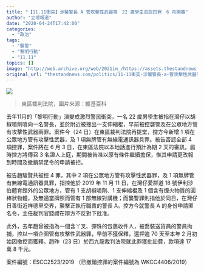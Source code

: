 ```yaml
---
title: "【11.11衝突】涉襲警長 A 管攻擊性武器等　22 歲學生否認四罪　6 月開審"
author: "立場報道"
date: "2020-04-24T17:42:00"
categories:
  - "政治"
tags:
  - "襲警"
  - "黎明行動"
  - "11.11"
topics: []
image: "http://web.archive.org/web/2021im_/https://assets.thestandnews.com/media/photos/Layer200_fRFwr_xe2rohK.png"
original_url: "thestandnews.com/politics/11-11衝突-涉襲警長-a-管攻擊性武器等-22-歲學生否認四罪-6-月開審"
---
```

![](http://web.archive.org/web/2021im_/https://assets.thestandnews.com/media/photos/Layer200_fRFwr_xe2rohK.png)
> 東區裁判法院，圖片來源：維基百科

去年11月的「黎明行動」演變成激烈警民衝突，一名 22 歲男學生被指在灣仔以胡椒噴劑噴向一名警長，並於附近被搜出一支伸縮棍，早前被控襲警及在公眾地方管有攻擊性武器兩罪。案件今（24 日）在東區裁判法院再提堂，控方今新增 1 項在公眾地方管有攻擊性武器，及 1 項無牌管有無線電通訊器具罪。被告否認全部 4 項控罪，案件將在 6 月 3 日，在東區法院以本地話進行預計為期 2 天的審訊，屆時控方將傳召 3 名證人上庭，期間被告准以原有條件繼續擔保，惟其申請更改報到時間及撤銷禁足令的申請被拒。

被告趙駿賢共被控 4 罪，其中 2 項在公眾地方管有攻擊性武器罪，及 1 項無牌管有無線電通訊器具罪，指控他於 2019 年 11 月 11 日，在灣仔愛群道 18 號伊利沙伯體育館外的公眾地方，管有 1 支胡椒噴劑、1 支伸縮棍及 1 個含有煙火物質的圓棒狀物體，及無適當牌照而管有 1 部無線對講機；而襲警罪則指他於同日，在灣仔日善街近祥德里交界，襲擊正執行職責的警長 A。控方今就警長 A 的身份申請匿名令，主任裁判官錢禮在辯方不反對下批准。

此外，去年趙曾被指為一個含丫叉、彈珠的包裹收件人，被喬裝送貨員的警員拘捕，控以一項企圖管有攻擊性武器罪，早前不獲保釋，還押逾 70 天至本年 2 月初始因撤控而獲釋。趙昨（23 日）於西九龍裁判法院就此罪獲批訟費，款項達 17 萬 8 千元。

案件編號：ESCC2523/2019 （已撤銷控罪的案件編號為 WKCC4406/2019）